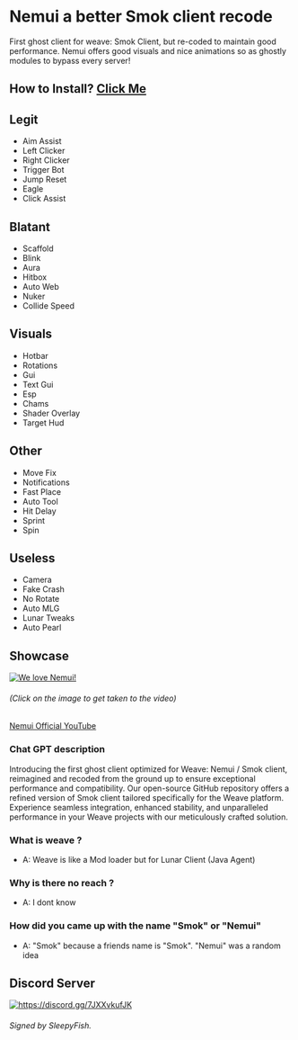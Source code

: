 # Nemui a better Smok client recode
First ghost client for weave: Smok Client, but re-coded to maintain good performance.
Nemui offers good visuals and nice animations so as ghostly modules to bypass every server!

## How to Install? [Click Me](https://www.youtube.com/watch?v=LRy8zQkezpE&t)

## Legit
- Aim Assist
- Left Clicker
- Right Clicker
- Trigger Bot
- Jump Reset
- Eagle
- Click Assist

## Blatant
- Scaffold
- Blink
- Aura
- Hitbox
- Auto Web
- Nuker
- Collide Speed

## Visuals
- Hotbar
- Rotations
- Gui
- Text Gui
- Esp
- Chams
- Shader Overlay
- Target Hud

## Other
- Move Fix
- Notifications
- Fast Place
- Auto Tool
- Hit Delay
- Sprint
- Spin

## Useless
- Camera
- Fake Crash
- No Rotate
- Auto MLG
- Lunar Tweaks
- Auto Pearl

## Showcase
[![We love Nemui!](http://img.youtube.com/vi/hjgYmctjPpQ/0.jpg)](https://www.youtube.com/watch?v=hjgYmctjPpQ "Nemui Preview")
###### (Click on the image to get taken to the video)
[Nemui Official YouTube](https://www.youtube.com/@NemuiClient)

### Chat GPT description
Introducing the first ghost client optimized for Weave: Nemui / Smok client, reimagined and recoded from the ground up to ensure exceptional performance and compatibility. Our open-source GitHub repository offers a refined version of Smok client tailored specifically for the Weave platform. Experience seamless integration, enhanced stability, and unparalleled performance in your Weave projects with our meticulously crafted solution.

### What is weave ?
- A: Weave is like a Mod loader but for Lunar Client (Java Agent)

### Why is there no reach ?
- A: I dont know

### How did you came up with the name "Smok" or "Nemui"
- A: "Smok" because a friends name is "Smok". "Nemui" was a random idea

## Discord Server
<a href="https://discord.gg/7JXXvkufJK"><img src="https://invidget.switchblade.xyz/7JXXvkufJK" alt="https://discord.gg/7JXXvkufJK"/></a>

###### Signed by SleepyFish.
